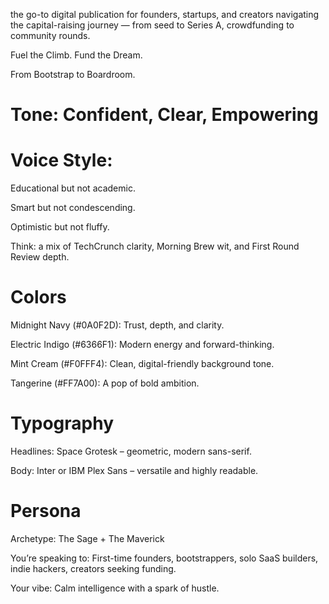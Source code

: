 the go-to digital publication for founders, startups, and creators navigating the capital-raising journey — from seed to Series A, crowdfunding to community rounds.

Fuel the Climb. Fund the Dream.

From Bootstrap to Boardroom.

# Tone: Confident, Clear, Empowering

# Voice Style:

Educational but not academic.

Smart but not condescending.

Optimistic but not fluffy.

Think: a mix of TechCrunch clarity, Morning Brew wit, and First Round Review depth.

# Colors

Midnight Navy (#0A0F2D): Trust, depth, and clarity.

Electric Indigo (#6366F1): Modern energy and forward-thinking.

Mint Cream (#F0FFF4): Clean, digital-friendly background tone.

Tangerine (#FF7A00): A pop of bold ambition.

# Typography

Headlines: Space Grotesk – geometric, modern sans-serif.

Body: Inter or IBM Plex Sans – versatile and highly readable.

# Persona

Archetype: The Sage + The Maverick

You’re speaking to: First-time founders, bootstrappers, solo SaaS builders, indie hackers, creators seeking funding.

Your vibe: Calm intelligence with a spark of hustle.
